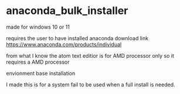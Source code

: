 # anaconda_bulk_installer

made for windows 10 or 11

requires the user to have installed anaconda 
download link https://www.anaconda.com/products/individual

from what I know the atom text editior is for AMD processor only so it requires a AMD processor


envionment base installation 

I made this is for a system fail to be used when a full install is needed.

